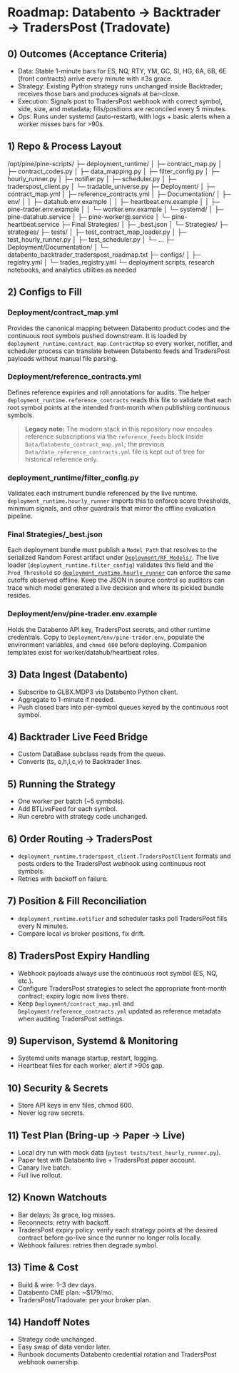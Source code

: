 # Roadmap: Databento → Backtrader → TradersPost (Tradovate)

## 0) Outcomes (Acceptance Criteria)
- Data: Stable 1-minute bars for ES, NQ, RTY, YM, GC, SI, HG, 6A, 6B, 6E (front contracts) arrive every minute with ≤3s grace.
- Strategy: Existing Python strategy runs unchanged inside Backtrader; receives those bars and produces signals at bar-close.
- Execution: Signals post to TradersPost webhook with correct symbol, side, size, and metadata; fills/positions are reconciled every 5 minutes.
- Ops: Runs under systemd (auto-restart), with logs + basic alerts when a worker misses bars for >90s.

## 1) Repo & Process Layout
/opt/pine/pine-scripts/
├─ deployment_runtime/
│  ├─ contract_map.py
│  ├─ contract_codes.py
│  ├─ data_mapping.py
│  ├─ filter_config.py
│  ├─ hourly_runner.py
│  ├─ notifier.py
│  ├─ scheduler.py
│  ├─ traderspost_client.py
│  └─ tradable_universe.py
├─ Deployment/
│  ├─ contract_map.yml
│  ├─ reference_contracts.yml
│  ├─ Documentation/
│  ├─ env/
│  │  ├─ datahub.env.example
│  │  ├─ heartbeat.env.example
│  │  ├─ pine-trader.env.example
│  │  └─ worker.env.example
│  └─ systemd/
│     ├─ pine-datahub.service
│     ├─ pine-worker@.service
│     └─ pine-heartbeat.service
├─ Final Strategies/
│  ├─ <SYMBOL>_best.json
│  └─ Strategies/
├─ strategies/
├─ tests/
│  ├─ test_contract_map_loader.py
│  ├─ test_hourly_runner.py
│  ├─ test_scheduler.py
│  └─ …
├─ Deployment/Documentation/
│  └─ databento_backtrader_traderspost_roadmap.txt
├─ configs/
│  ├─ registry.yml
│  └─ trades_registry.yml
└─ deployment scripts, research notebooks, and analytics utilities as needed

## 2) Configs to Fill
### Deployment/contract_map.yml
Provides the canonical mapping between Databento product codes and the continuous root symbols pushed downstream. It is loaded by `deployment_runtime.contract_map.ContractMap` so every worker, notifier, and scheduler process can translate between Databento feeds and TradersPost payloads without manual file parsing.

### Deployment/reference_contracts.yml
Defines reference expiries and roll annotations for audits. The helper `deployment_runtime.reference_contracts` reads this file to validate that each root symbol points at the intended front-month when publishing continuous symbols.

> **Legacy note:** The modern stack in this repository now encodes reference
> subscriptions via the `reference_feeds` block inside
> `Data/Databento_contract_map.yml`; the previous `Data/data_reference_contracts.yml`
> file is kept out of tree for historical reference only.

### deployment_runtime/filter_config.py
Validates each instrument bundle referenced by the live runtime. `deployment_runtime.hourly_runner` imports this to enforce score thresholds, minimum signals, and other guardrails that mirror the offline evaluation pipeline.

### Final Strategies/<SYMBOL>_best.json
Each deployment bundle must publish a `Model_Path` that resolves to the serialized Random Forest artifact under [`Deployment/RF Models/`](../RF%20Models). The live loader (`deployment_runtime.filter_config`) validates this field and the `Prod_Threshold` so [`deployment_runtime.hourly_runner`](../../deployment_runtime/hourly_runner.py) can enforce the same cutoffs observed offline. Keep the JSON in source control so auditors can trace which model generated a live decision and where its pickled bundle resides.

### Deployment/env/pine-trader.env.example
Holds the Databento API key, TradersPost secrets, and other runtime credentials. Copy to `Deployment/env/pine-trader.env`, populate the environment variables, and `chmod 600` before deploying. Companion templates exist for worker/datahub/heartbeat roles.

## 3) Data Ingest (Databento)
- Subscribe to GLBX.MDP3 via Databento Python client.
- Aggregate to 1-minute if needed.
- Push closed bars into per-symbol queues keyed by the continuous root symbol.

## 4) Backtrader Live Feed Bridge
- Custom DataBase subclass reads from the queue.
- Converts (ts, o,h,l,c,v) to Backtrader lines.

## 5) Running the Strategy
- One worker per batch (~5 symbols).
- Add BTLiveFeed for each symbol.
- Run cerebro with strategy code unchanged.

## 6) Order Routing → TradersPost
- `deployment_runtime.traderspost_client.TradersPostClient` formats and posts orders to the TradersPost webhook using continuous root symbols.
- Retries with backoff on failure.

## 7) Position & Fill Reconciliation
- `deployment_runtime.notifier` and scheduler tasks poll TradersPost fills every N minutes.
- Compare local vs broker positions, fix drift.

## 8) TradersPost Expiry Handling
- Webhook payloads always use the continuous root symbol (ES, NQ, etc.).
- Configure TradersPost strategies to select the appropriate front-month contract; expiry logic now lives there.
- Keep `Deployment/contract_map.yml` and `Deployment/reference_contracts.yml` updated as reference metadata when auditing TradersPost settings.

## 9) Supervison, Systemd & Monitoring
- Systemd units manage startup, restart, logging.
- Heartbeat files for each worker; alert if >90s gap.

## 10) Security & Secrets
- Store API keys in env files, chmod 600.
- Never log raw secrets.

## 11) Test Plan (Bring-up → Paper → Live)
- Local dry run with mock data (`pytest tests/test_hourly_runner.py`).
- Paper test with Databento live + TradersPost paper account.
- Canary live batch.
- Full live rollout.

## 12) Known Watchouts
- Bar delays: 3s grace, log misses.
- Reconnects: retry with backoff.
- TradersPost expiry policy: verify each strategy points at the desired contract before go-live since the runner no longer rolls locally.
- Webhook failures: retries then degrade symbol.

## 13) Time & Cost
- Build & wire: 1–3 dev days.
- Databento CME plan: ~$179/mo.
- TradersPost/Tradovate: per your broker plan.

## 14) Handoff Notes
- Strategy code unchanged.
- Easy swap of data vendor later.
- Runbook documents Databento credential rotation and TradersPost webhook ownership.
